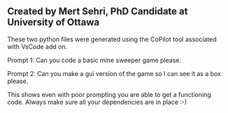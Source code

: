 ## Created by Mert Sehri, PhD Candidate at University of Ottawa

These two python files were generated using the CoPilot tool associated with VsCode add on. 

Prompt 1: Can you code a basic mine sweeper game please.

Prompt 2: Can you make a gui version of the game so I can see it as a box please.

This shows even with poor prompting you are able to get a functioning code. Always make sure all your dependencies are in place :-)

